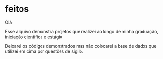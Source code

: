 # feitos

Olá

Esse arquivo demonstra projetos que realizei ao longo de minha graduação, iniciação científica e estágio

Deixarei os códigos demonstrados mas não colocarei a base de dados que utilizei em cima por questões de sigilo.

